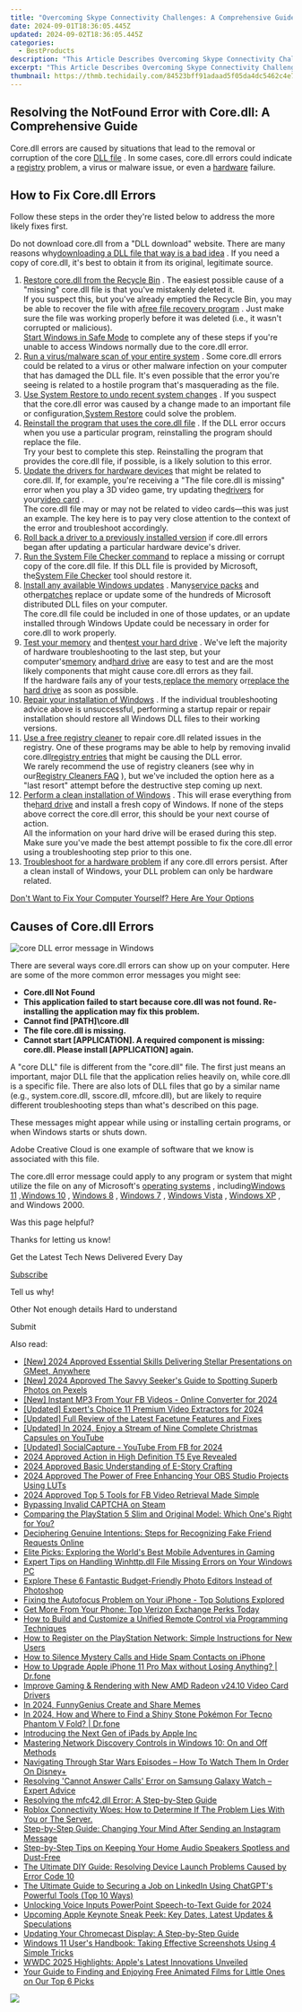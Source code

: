 ```yaml
---
title: "Overcoming Skype Connectivity Challenges: A Comprehensive Guide"
date: 2024-09-01T18:36:05.445Z
updated: 2024-09-02T18:36:05.445Z
categories:
  - BestProducts
description: "This Article Describes Overcoming Skype Connectivity Challenges: A Comprehensive Guide"
excerpt: "This Article Describes Overcoming Skype Connectivity Challenges: A Comprehensive Guide"
thumbnail: https://thmb.techidaily.com/84523bff91adaad5f05da4dc5462c4e758d2c84a6b7c5d09810fe5f525ef9fc4.jpg
---
```


## Resolving the NotFound Error with Core.dll: A Comprehensive Guide
 Core.dll errors are caused by situations that lead to the removal or corruption of the core [DLL file](https://www.lifewire.com/what-is-a-dll-file-2625852) . In some cases, core.dll errors could indicate a [registry](https://www.lifewire.com/windows-registry-2625992) problem, a virus or malware issue, or even a [hardware](https://www.lifewire.com/computer-hardware-2625895) failure.

## How to Fix Core.dll Errors

 Follow these steps in the order they're listed below to address the more likely fixes first.

 Do not download core.dll from a "DLL download" website. There are many reasons why[downloading a DLL file that way is a bad idea](https://www.lifewire.com/important-reasons-not-to-download-dll-files-2624455) . If you need a copy of core.dll, it's best to obtain it from its original, legitimate source.

1. [Restore core.dll from the Recycle Bin](https://www.lifewire.com/how-to-restore-deleted-files-from-the-recycle-bin-2624515) . The easiest possible cause of a "missing" core.dll file is that you've mistakenly deleted it.  
 If you suspect this, but you've already emptied the Recycle Bin, you may be able to recover the file with a[free file recovery program](https://www.lifewire.com/free-data-recovery-software-tools-2622893) . Just make sure the file was working properly before it was deleted (i.e., it wasn't corrupted or malicious).  
[Start Windows in Safe Mode](https://www.lifewire.com/how-do-i-start-windows-in-safe-mode-2624480) to complete any of these steps if you're unable to access Windows normally due to the core.dll error.
2. [Run a virus/malware scan of your entire system](https://www.lifewire.com/properly-scan-your-computer-for-viruses-and-other-malware-2624526) . Some core.dll errors could be related to a virus or other malware infection on your computer that has damaged the DLL file. It's even possible that the error you're seeing is related to a hostile program that's masquerading as the file.
3. [Use System Restore to undo recent system changes](https://www.lifewire.com/how-to-use-system-restore-in-windows-2626131) . If you suspect that the core.dll error was caused by a change made to an important file or configuration,[System Restore](https://www.lifewire.com/what-is-system-restore-2626022) could solve the problem.
4. [Reinstall the program that uses the core.dll file](https://www.lifewire.com/what-is-the-proper-way-to-reinstall-a-software-program-2624478) . If the DLL error occurs when you use a particular program, reinstalling the program should replace the file.  
 Try your best to complete this step. Reinstalling the program that provides the core.dll file, if possible, is a likely solution to this error.
5. [Update the drivers for hardware devices](https://www.lifewire.com/how-to-update-drivers-in-windows-2619214) that might be related to core.dll. If, for example, you're receiving a "The file core.dll is missing" error when you play a 3D video game, try updating the[drivers](https://www.lifewire.com/what-is-a-device-driver-2625796) for your[video card](https://www.lifewire.com/what-is-a-video-card-2618161) .  
 The core.dll file may or may not be related to video cards—this was just an example. The key here is to pay very close attention to the context of the error and troubleshoot accordingly.
6. [Roll back a driver to a previously installed version](https://www.lifewire.com/how-to-roll-back-a-driver-in-windows-2619217) if core.dll errors began after updating a particular hardware device's driver.
7. [Run the System File Checker command](https://www.lifewire.com/how-to-use-sfc-scannow-to-repair-windows-system-files-2626161) to replace a missing or corrupt copy of the core.dll file. If this DLL file is provided by Microsoft, the[System File Checker](https://www.lifewire.com/sfc-command-system-file-checker-2626020) tool should restore it.
8. [Install any available Windows updates](https://www.lifewire.com/how-to-check-for-install-windows-updates-2624596) . Many[service packs](https://www.lifewire.com/what-is-a-service-pack-2626010) and other[patches](https://www.lifewire.com/what-is-a-patch-2625960) replace or update some of the hundreds of Microsoft distributed DLL files on your computer.  
 The core.dll file could be included in one of those updates, or an update installed through Windows Update could be necessary in order for core.dll to work properly.
9. [Test your memory](https://www.lifewire.com/free-memory-test-programs-2626178) and then[test your hard drive](https://www.lifewire.com/free-hard-drive-testing-programs-2626183) . We've left the majority of hardware troubleshooting to the last step, but your computer's[memory](https://www.lifewire.com/what-is-random-access-memory-ram-2618159) and[hard drive](https://www.lifewire.com/what-is-a-hard-disk-drive-2618152) are easy to test and are the most likely components that might cause core.dll errors as they fail.  
 If the hardware fails any of your tests,[replace the memory](https://www.lifewire.com/how-to-replace-the-memory-ram-in-a-computer-2626201) or[replace the hard drive](https://www.lifewire.com/how-to-replace-a-hard-drive-2626200) as soon as possible.
10. [Repair your installation of Windows](https://www.lifewire.com/how-do-i-automatically-repair-windows-problems-2624907) . If the individual troubleshooting advice above is unsuccessful, performing a startup repair or repair installation should restore all Windows DLL files to their working versions.
11. [Use a free registry cleaner](https://www.lifewire.com/free-registry-cleaners-2626176) to repair core.dll related issues in the registry. One of these programs may be able to help by removing invalid core.dll[registry entries](https://www.lifewire.com/what-is-a-registry-key-2625999) that might be causing the DLL error.  
 We rarely recommend the use of registry cleaners (see why in our[Registry Cleaners FAQ](https://www.lifewire.com/registry-cleaner-faq-2625124) ), but we've included the option here as a "last resort" attempt before the destructive step coming up next.
12. [Perform a clean installation of Windows](https://www.lifewire.com/how-to-clean-install-windows-2624904) . This will erase everything from the[hard drive](https://www.lifewire.com/what-is-a-hard-disk-drive-2618152) and install a fresh copy of Windows. If none of the steps above correct the core.dll error, this should be your next course of action.  
 All the information on your hard drive will be erased during this step. Make sure you've made the best attempt possible to fix the core.dll error using a troubleshooting step prior to this one.
13. [Troubleshoot for a hardware problem](https://www.lifewire.com/fix-a-dll-issue-caused-by-a-hardware-problem-2624493) if any core.dll errors persist. After a clean install of Windows, your DLL problem can only be hardware related.

[Don't Want to Fix Your Computer Yourself? Here Are Your Options](https://www.lifewire.com/how-do-i-get-my-computer-fixed-2625167)

## Causes of Core.dll Errors

![core DLL error message in Windows](https://www.lifewire.com/thmb/4CzfTsaLQYHN32Vx8k0hNjrfMS8=/1500x0/filters:no_upscale():max_bytes(150000):strip_icc():format(webp)/core-dll-error-message-5ab3bf728e1b6e00379ec776.png)

 There are several ways core.dll errors can show up on your computer. Here are some of the more common error messages you might see:

* **Core.dll Not Found**
* **This application failed to start because core.dll was not found. Re-installing the application may fix this problem.**
* **Cannot find \[PATH\]\\core.dll**
* **The file core.dll is missing.**
* **Cannot start \[APPLICATION\]. A required component is missing: core.dll. Please install \[APPLICATION\] again.**

 A "core DLL" file is different from the "core.dll" file. The first just means an important, major DLL file that the application relies heavily on, while core.dll is a specific file. There are also lots of DLL files that go by a similar name (e.g., system.core.dll, sscore.dll, mfcore.dll), but are likely to require different troubleshooting steps than what's described on this page.

 These messages might appear while using or installing certain programs, or when Windows starts or shuts down.

 Adobe Creative Cloud is one example of software that we know is associated with this file.

 The core.dll error message could apply to any program or system that might utilize the file on any of Microsoft's [operating systems](https://www.lifewire.com/operating-systems-2625912) , including[Windows 11](https://www.lifewire.com/windows-11-5188930) ,[Windows 10](https://www.lifewire.com/windows-10-2626217) , [Windows 8](https://www.lifewire.com/windows-8-2626235) , [Windows 7](https://www.lifewire.com/windows-7-2626265) , [Windows Vista](https://www.lifewire.com/windows-vista-2626311) , [Windows XP](https://www.lifewire.com/windows-xp-2626354) , and Windows 2000.

Was this page helpful?

Thanks for letting us know!

 Get the Latest Tech News Delivered Every Day

[Subscribe](https://www.lifewire.com/#)

Tell us why!

 Other  Not enough details  Hard to understand

 Submit

<ins class="adsbygoogle"
     style="display:block"
     data-ad-format="autorelaxed"
     data-ad-client="ca-pub-7571918770474297"
     data-ad-slot="1223367746"></ins>



<ins class="adsbygoogle"
     style="display:block"
     data-ad-client="ca-pub-7571918770474297"
     data-ad-slot="8358498916"
     data-ad-format="auto"
     data-full-width-responsive="true"></ins>

<span class="atpl-alsoreadstyle">Also read:</span>
<div><ul>
<li><a href="https://video-screen-grab.techidaily.com/new-2024-approved-essential-skills-delivering-stellar-presentations-on-gmeet-anywhere/"><u>[New] 2024 Approved  Essential Skills  Delivering Stellar Presentations on GMeet, Anywhere</u></a></li>
<li><a href="https://fox-hovers.techidaily.com/new-2024-approved-the-savvy-seekers-guide-to-spotting-superb-photos-on-pexels/"><u>[New] 2024 Approved  The Savvy Seeker's Guide to Spotting Superb Photos on Pexels</u></a></li>
<li><a href="https://facebook-video-files.techidaily.com/new-instant-mp3-from-your-fb-videos-online-converter-for-2024/"><u>[New] Instant MP3 From Your FB Videos - Online Converter for 2024</u></a></li>
<li><a href="https://facebook-video-footage.techidaily.com/updated-experts-choice-11-premium-video-extractors-for-2024/"><u>[Updated] Expert's Choice  11 Premium Video Extractors for 2024</u></a></li>
<li><a href="https://some-knowledge.techidaily.com/updated-full-review-of-the-latest-facetune-features-and-fixes/"><u>[Updated] Full Review of the Latest Facetune Features and Fixes</u></a></li>
<li><a href="https://facebook-video-footage.techidaily.com/updated-in-2024-enjoy-a-stream-of-nine-complete-christmas-capsules-on-youtube/"><u>[Updated] In 2024, Enjoy a Stream of Nine Complete Christmas Capsules on YouTube</u></a></li>
<li><a href="https://facebook-video-content.techidaily.com/updated-socialcapture-youtube-from-fb-for-2024/"><u>[Updated] SocialCapture - YouTube From FB for 2024</u></a></li>
<li><a href="https://extra-hints.techidaily.com/2024-approved-action-in-high-definition-t5-eye-revealed/"><u>2024 Approved  Action in High Definition  T5 Eye Revealed</u></a></li>
<li><a href="https://fox-friendly.techidaily.com/2024-approved-basic-understanding-of-e-story-crafting/"><u>2024 Approved  Basic Understanding of E-Story Crafting</u></a></li>
<li><a href="https://some-guidance.techidaily.com/2024-approved-the-power-of-free-enhancing-your-obs-studio-projects-using-luts/"><u>2024 Approved  The Power of Free  Enhancing Your OBS Studio Projects Using LUTs</u></a></li>
<li><a href="https://facebook-videos.techidaily.com/2024-approved-top-5-tools-for-fb-video-retrieval-made-simple/"><u>2024 Approved  Top 5 Tools for FB Video Retrieval Made Simple</u></a></li>
<li><a href="https://windows11.techidaily.com/bypassing-invalid-captcha-on-steam/"><u>Bypassing Invalid CAPTCHA on Steam</u></a></li>
<li><a href="https://techtrends.techidaily.com/comparing-the-playstation-5-slim-and-original-model-which-ones-right-for-you/"><u>Comparing the PlayStation 5 Slim and Original Model: Which One's Right for You?</u></a></li>
<li><a href="https://techtrends.techidaily.com/deciphering-genuine-intentions-steps-for-recognizing-fake-friend-requests-online/"><u>Deciphering Genuine Intentions: Steps for Recognizing Fake Friend Requests Online</u></a></li>
<li><a href="https://techtrends.techidaily.com/elite-picks-exploring-the-worlds-best-mobile-adventures-in-gaming/"><u>Elite Picks: Exploring the World's Best Mobile Adventures in Gaming</u></a></li>
<li><a href="https://techtrends.techidaily.com/expert-tips-on-handling-winhttpdll-file-missing-errors-on-your-windows-pc/"><u>Expert Tips on Handling Winhttp.dll File Missing Errors on Your Windows PC</u></a></li>
<li><a href="https://techtrends.techidaily.com/explore-these-6-fantastic-budget-friendly-photo-editors-instead-of-photoshop/"><u>Explore These 6 Fantastic Budget-Friendly Photo Editors Instead of Photoshop</u></a></li>
<li><a href="https://techtrends.techidaily.com/fixing-the-autofocus-problem-on-your-iphone-top-solutions-explored/"><u>Fixing the Autofocus Problem on Your iPhone - Top Solutions Explored</u></a></li>
<li><a href="https://techtrends.techidaily.com/get-more-from-your-phone-top-verizon-exchange-perks-today/"><u>Get More From Your Phone: Top Verizon Exchange Perks Today</u></a></li>
<li><a href="https://techtrends.techidaily.com/how-to-build-and-customize-a-unified-remote-control-via-programming-techniques/"><u>How to Build and Customize a Unified Remote Control via Programming Techniques</u></a></li>
<li><a href="https://techtrends.techidaily.com/how-to-register-on-the-playstation-network-simple-instructions-for-new-users/"><u>How to Register on the PlayStation Network: Simple Instructions for New Users</u></a></li>
<li><a href="https://techtrends.techidaily.com/how-to-silence-mystery-calls-and-hide-spam-contacts-on-iphone/"><u>How to Silence Mystery Calls and Hide Spam Contacts on iPhone</u></a></li>
<li><a href="https://techidaily.com/how-to-upgrade-apple-iphone-11-pro-max-without-losing-anything-drfone-by-drfone-ios-system-repair-ios-system-repair/"><u>How to Upgrade Apple iPhone 11 Pro Max without Losing Anything? | Dr.fone</u></a></li>
<li><a href="https://techtrends.techidaily.com/improve-gaming-and-rendering-with-new-amd-radeon-v2410-video-card-drivers/"><u>Improve Gaming & Rendering with New AMD Radeon v24.10 Video Card Drivers</u></a></li>
<li><a href="https://some-knowledge.techidaily.com/in-2024-funnygenius-create-and-share-memes/"><u>In 2024, FunnyGenius  Create and Share Memes</u></a></li>
<li><a href="https://android-pokemon-go.techidaily.com/in-2024-how-and-where-to-find-a-shiny-stone-pokemon-for-tecno-phantom-v-fold-drfone-by-drfone-virtual-android/"><u>In 2024, How and Where to Find a Shiny Stone Pokémon For Tecno Phantom V Fold? | Dr.fone</u></a></li>
<li><a href="https://techtrends.techidaily.com/introducing-the-next-gen-of-ipads-by-apple-inc/"><u>Introducing the Next Gen of iPads by Apple Inc</u></a></li>
<li><a href="https://techtrends.techidaily.com/mastering-network-discovery-controls-in-windows-10-on-and-off-methods/"><u>Mastering Network Discovery Controls in Windows 10: On and Off Methods</u></a></li>
<li><a href="https://techtrends.techidaily.com/navigating-through-star-wars-episodes-how-to-watch-them-in-order-on-disneyplus/"><u>Navigating Through Star Wars Episodes – How To Watch Them In Order On Disney+</u></a></li>
<li><a href="https://techtrends.techidaily.com/resolving-cannot-answer-calls-error-on-samsung-galaxy-watch-expert-advice/"><u>Resolving 'Cannot Answer Calls' Error on Samsung Galaxy Watch – Expert Advice</u></a></li>
<li><a href="https://techtrends.techidaily.com/resolving-the-mfc42dll-error-a-step-by-step-guide/"><u>Resolving the mfc42.dll Error: A Step-by-Step Guide</u></a></li>
<li><a href="https://techtrends.techidaily.com/roblox-connectivity-woes-how-to-determine-if-the-problem-lies-with-you-or-the-server/"><u>Roblox Connectivity Woes: How to Determine If The Problem Lies With You or The Server.</u></a></li>
<li><a href="https://techtrends.techidaily.com/step-by-step-guide-changing-your-mind-after-sending-an-instagram-message/"><u>Step-by-Step Guide: Changing Your Mind After Sending an Instagram Message</u></a></li>
<li><a href="https://techtrends.techidaily.com/step-by-step-tips-on-keeping-your-home-audio-speakers-spotless-and-dust-free/"><u>Step-by-Step Tips on Keeping Your Home Audio Speakers Spotless and Dust-Free</u></a></li>
<li><a href="https://techtrends.techidaily.com/the-ultimate-diy-guide-resolving-device-launch-problems-caused-by-error-code-10/"><u>The Ultimate DIY Guide: Resolving Device Launch Problems Caused by Error Code 10</u></a></li>
<li><a href="https://tech-haven.techidaily.com/the-ultimate-guide-to-securing-a-job-on-linkedin-using-chatgpts-powerful-tools-top-10-ways/"><u>The Ultimate Guide to Securing a Job on LinkedIn Using ChatGPT's Powerful Tools (Top 10 Ways)</u></a></li>
<li><a href="https://fox-helps.techidaily.com/unlocking-voice-inputs-powerpoint-speech-to-text-guide-for-2024/"><u>Unlocking Voice Inputs  PowerPoint Speech-to-Text Guide for 2024</u></a></li>
<li><a href="https://techtrends.techidaily.com/upcoming-apple-keynote-sneak-peek-key-dates-latest-updates-and-speculations/"><u>Upcoming Apple Keynote Sneak Peek: Key Dates, Latest Updates & Speculations</u></a></li>
<li><a href="https://techtrends.techidaily.com/updating-your-chromecast-display-a-step-by-step-guide/"><u>Updating Your Chromecast Display: A Step-by-Step Guide</u></a></li>
<li><a href="https://techtrends.techidaily.com/windows-11-users-handbook-taking-effective-screenshots-using-4-simple-tricks/"><u>Windows 11 User's Handbook: Taking Effective Screenshots Using 4 Simple Tricks</u></a></li>
<li><a href="https://techtrends.techidaily.com/wwdc-2025-highlights-apples-latest-innovations-unveiled/"><u>WWDC 2025 Highlights: Apple's Latest Innovations Unveiled</u></a></li>
<li><a href="https://techtrends.techidaily.com/your-guide-to-finding-and-enjoying-free-animated-films-for-little-ones-on-our-top-6-picks/"><u>Your Guide to Finding and Enjoying Free Animated Films for Little Ones on Our Top 6 Picks</u></a></li>
</ul></div>

<!-- affiliate ads begin -->
<a href="https://shop.copernic.com/order/checkout.php?PRODS=41033101&QTY=1&AFFILIATE=108875&CART=1"><img src="https://secure.2checkout.com/images/merchant/8d30aa96e72440759f74bd2306c1fa3d/Copernic-2023-Affiliate-728x90-Elite.png" border="0"></a>
<!-- affiliate ads end -->